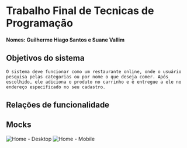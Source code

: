 # Trabalho Final de Tecnicas de Programação
#### Nomes: Guilherme Hiago Santos e Suane Vallim

## Objetivos do sistema

	O sistema deve funcionar como um restaurante online, onde o usuário pesquisa pelas categorias ou por nome o que deseja comer. Após escolhido, ele adiciona o produto no carrinho e é entregue a ele no endereço especificado no seu cadastro.

## Relações de funcionalidade
	
	
## Mocks
<img src="https://i.imgur.com/f9mYWrH.png" alt="Home - Desktop" title="Home - Desktop">
<img src="https://i.imgur.com/IH7COaR.png" alt="Home - Mobile" title="Home - Mobile">	
